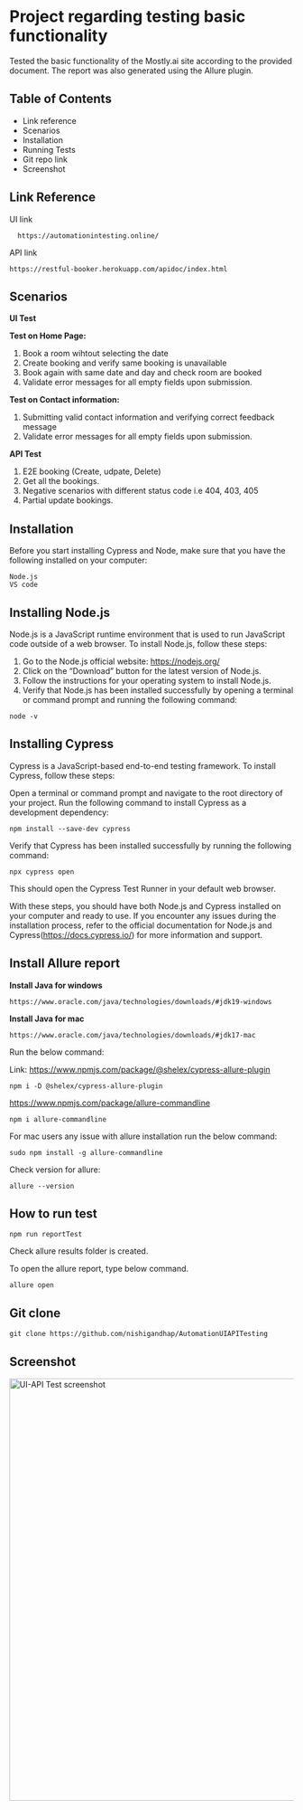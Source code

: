 
# Project regarding testing basic functionality

Tested the basic functionality of the Mostly.ai site according to the provided document. The report was also generated using the Allure plugin.


## Table of Contents

* Link reference
* Scenarios
* Installation
* Running Tests
* Git repo link
* Screenshot


## Link Reference

UI link

```
  https://automationintesting.online/
```

API link

```
https://restful-booker.herokuapp.com/apidoc/index.html
```





## Scenarios

**UI Test**

**Test on Home Page:**

1. Book a room wihtout selecting the date
2. Create booking and verify same booking is unavailable
3. Book again with same date and day and check room are booked
4. Validate error messages for all empty fields upon submission.

**Test on Contact information:**

1. Submitting valid contact information and verifying correct feedback message
2. Validate error messages for all empty fields upon submission.


**API Test**
1. E2E booking (Create, udpate, Delete)
2. Get all the bookings.
3. Negative scenarios with different status code i.e 404, 403, 405
4. Partial update bookings.






## Installation

Before you start installing Cypress and Node, make sure that you have the following installed on your computer:

```
Node.js
VS code
```
## Installing Node.js

Node.js is a JavaScript runtime environment that is used to run JavaScript code outside of a web browser. To install Node.js, follow these steps:

  1. Go to the Node.js official website: https://nodejs.org/
  2. Click on the “Download” button for the latest version of Node.js.
  3. Follow the instructions for your operating system to install Node.js.
  4. Verify that Node.js has been installed successfully by opening a terminal or command prompt and running the following command:

```
node -v
```
## Installing Cypress

Cypress is a JavaScript-based end-to-end testing framework. To install Cypress, follow these steps:

Open a terminal or command prompt and navigate to the root directory of your project.
Run the following command to install Cypress as a development dependency:

```
npm install --save-dev cypress
```
Verify that Cypress has been installed successfully by running the following command:
```
npx cypress open
```
This should open the Cypress Test Runner in your default web browser.

With these steps, you should have both Node.js and Cypress installed on your computer and ready to use. If you encounter any issues during the installation process, refer to the official documentation for Node.js and Cypress(https://docs.cypress.io/) for more information and support.


## Install Allure report

**Install Java for windows**
```
https://www.oracle.com/java/technologies/downloads/#jdk19-windows
```

**Install Java for mac**

```
https://www.oracle.com/java/technologies/downloads/#jdk17-mac
```

Run the below command:

Link: https://www.npmjs.com/package/@shelex/cypress-allure-plugin

```
npm i -D @shelex/cypress-allure-plugin
```

https://www.npmjs.com/package/allure-commandline
```
npm i allure-commandline
```

For mac users any issue with allure installation run the below command:
```
sudo npm install -g allure-commandline
```
Check version for allure:

```
allure --version
```





## How to run test

```
npm run reportTest
```

Check allure results folder is created.

To open the allure report, type below command.

```
allure open
```

## Git clone
```
git clone https://github.com/nishigandhap/AutomationUIAPITesting
```
## Screenshot

<img width="747" alt="UI-API Test screenshot" src="https://user-images.githubusercontent.com/58659856/219962709-f9673128-eaaf-44b4-bcfd-d093f62e514c.png">
